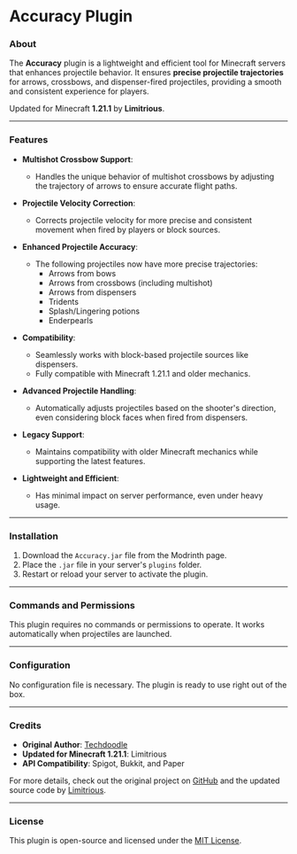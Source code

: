 # Accuracy Plugin

### About
The **Accuracy** plugin is a lightweight and efficient tool for Minecraft servers that enhances projectile behavior. It ensures **precise projectile trajectories** for arrows, crossbows, and dispenser-fired projectiles, providing a smooth and consistent experience for players.

Updated for Minecraft **1.21.1** by **Limitrious**.

---

### Features
- **Multishot Crossbow Support**:
  - Handles the unique behavior of multishot crossbows by adjusting the trajectory of arrows to ensure accurate flight paths.

- **Projectile Velocity Correction**:
  - Corrects projectile velocity for more precise and consistent movement when fired by players or block sources.

- **Enhanced Projectile Accuracy**:
  - The following projectiles now have more precise trajectories:
    - Arrows from bows
    - Arrows from crossbows (including multishot)
    - Arrows from dispensers
    - Tridents
    - Splash/Lingering potions
    - Enderpearls

- **Compatibility**:
  - Seamlessly works with block-based projectile sources like dispensers.
  - Fully compatible with Minecraft 1.21.1 and older mechanics.

- **Advanced Projectile Handling**:
  - Automatically adjusts projectiles based on the shooter's direction, even considering block faces when fired from dispensers.

- **Legacy Support**:
  - Maintains compatibility with older Minecraft mechanics while supporting the latest features.

- **Lightweight and Efficient**:
  - Has minimal impact on server performance, even under heavy usage.

---

### Installation
1. Download the `Accuracy.jar` file from the Modrinth page.
2. Place the `.jar` file in your server's `plugins` folder.
3. Restart or reload your server to activate the plugin.

---

### Commands and Permissions
This plugin requires no commands or permissions to operate. It works automatically when projectiles are launched.

---

### Configuration
No configuration file is necessary. The plugin is ready to use right out of the box.

---

### Credits
- **Original Author**: [Techdoodle](https://www.spigotmc.org/resources/accuracy.72013/)
- **Updated for Minecraft 1.21.1**: Limitrious
- **API Compatibility**: Spigot, Bukkit, and Paper

For more details, check out the original project on [GitHub](https://github.com/techchrism/accuracy) and the updated source code by [Limitrious](https://github.com/Limitrious/accuracy).

---

### License
This plugin is open-source and licensed under the [MIT License](LICENSE).

